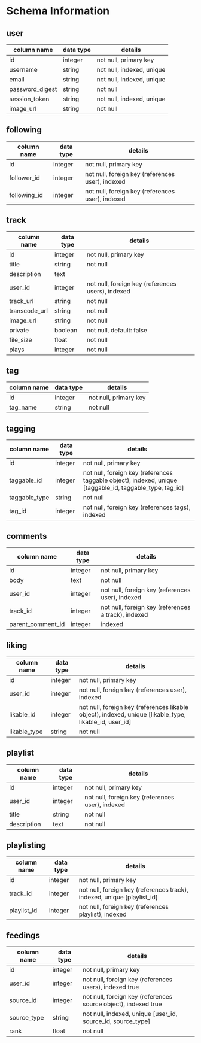 # Schema Information

## user
column name     | data type | details
----------------|-----------|-----------------------
id              | integer   | not null, primary key
username        | string    | not null, indexed, unique
email           | string    | not null, indexed, unique
password_digest | string    | not null
session_token   | string    | not null, indexed, unique
image_url       | string    | not null

## following
column name     | data type | details
----------------|-----------|-----------------------
id              | integer   | not null, primary key
follower_id     | integer   | not null, foreign key (references user), indexed
following_id    | integer   | not null, foreign key (references user), indexed

## track
column name   | data type | details
--------------|-----------|-----------------------
id            | integer   | not null, primary key
title         | string    | not null
description   | text      | 
user_id       | integer   | not null, foreign key (references users), indexed
track_url     | string    | not null
transcode_url | string    | not null
image_url     | string    | not null
private       | boolean   | not null, default: false
file_size     | float     | not null
plays         | integer   | not null

## tag
column name | data type | details
------------|-----------|-----------------------
id          | integer   | not null, primary key
tag_name    | string    | not null

## tagging
column name   | data type | details
--------------|-----------|----------
id            | integer   | not null, primary key
taggable_id   | integer   | not null, foreign key (references taggable object), indexed, unique [taggable_id, taggable_type, tag_id]
taggable_type | string    | not null
tag_id        | integer   | not null, foreign key (references tags), indexed

## comments
column name       | data type | details
------------------|-----------|-----------------------
id                | integer   | not null, primary key
body              | text      | not null
user_id           | integer   | not null, foreign key (references user), indexed
track_id          | integer   | not null, foreign key (references a track), indexed
parent_comment_id | integer   | indexed

## liking
column name   | data type | details
--------------|-----------|-----------------------
id            | integer   | not null, primary key
user_id       | integer   | not null, foreign key (references user), indexed
likable_id    | integer   | not null, foreign key (references likable object), indexed, unique [likable_type, likable_id, user_id]
likable_type  | string    | not null

## playlist
column name | data type | details
------------|-----------|-----------------------
id          | integer   | not null, primary key
user_id     | integer   | not null, foreign key (references user), indexed
title       | string    | not null
description | text      | not null

## playlisting
column name | data type | details
------------|-----------|-----------------------
id          | integer   | not null, primary key
track_id    | integer   | not null, foreign key (references track), indexed, unique [playlist_id]
playlist_id | integer   | not null, foreign key (references playlist), indexed

## feedings
column name   | data type | details
--------------|-----------|-----------------------
id            | integer   | not null, primary key
user_id       | integer   | not null, foreign key (references users), indexed true
source_id     | integer   | not null, foreign key (references source object), indexed true
source_type   | string    | not null, indexed, unique [user_id, source_id, source_type]
rank          | float     | not null